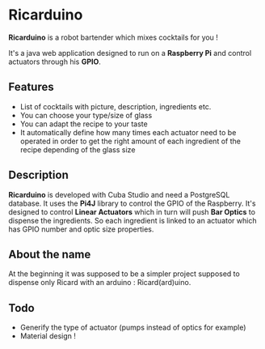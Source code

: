 # Ricarduino
**Ricarduino** is a robot bartender which mixes cocktails for you !

It's a java web application designed to run on a **Raspberry Pi** and control actuators through his **GPIO**.

## Features
* List of cocktails with picture, description, ingredients etc.
* You can choose your type/size of glass
* You can adapt the recipe to your taste
* It automatically define how many times each actuator need to be operated in order to get the right amount of each ingredient of the recipe depending of the glass size

## Description
**Ricarduino** is developed with Cuba Studio and need a PostgreSQL database. It uses the **Pi4J** library to control the GPIO of the Raspberry.
It's designed to control **Linear Actuators** which in turn will push **Bar Optics** to dispense the ingredients.
So each ingredient is linked to an actuator which has GPIO number and optic size properties.

## About the name
At the beginning it was supposed to be a simpler project supposed to dispense only Ricard with an arduino : Ricard(ard)uino.

## Todo
* Generify the type of actuator (pumps instead of optics for example)
* Material design !
